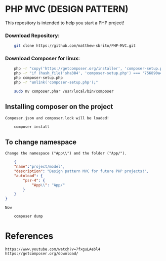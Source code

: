 # PHP MVC (DESIGN PATTERN)

  
This repository is intended to help you start a PHP project!

### Download Repository:

~~~zsh
    git clone https://github.com/matthew-sbrito/PHP-MVC.git
~~~

### Download Composer for linux:

~~~zsh
    php -r "copy('https://getcomposer.org/installer', 'composer-setup.php');"
    php -r "if (hash_file('sha384', 'composer-setup.php') === '756890a4488ce9024fc62c56153228907f1545c228516cbf63f885e036d37e9a59d27d63f46af1d4d07ee0f76181c7d3') { echo 'Installer verified'; } else { echo 'Installer corrupt'; unlink('composer-setup.php'); } echo PHP_EOL;"
    php composer-setup.php
    php -r "unlink('composer-setup.php');"

    sudo mv composer.phar /usr/local/bin/composer
~~~

## Installing composer on the project

    Composer.json and composer.lock will be loaded!

~~~zsh
    composer install
~~~

## To change namespace

    Change the namespace ("App\\") and the folder ("App/").

~~~json
    {
    "name":"project/model",
    "description": "Design pattern MVC for future PHP projects!",
    "autoload": {
        "psr-4": {
            "App\\": "App/"
        }
    }
}
~~~
    Now
~~~zsh
    composer dump
~~~
# References

    https://www.youtube.com/watch?v=7fxguLAebl4
    https://getcomposer.org/download/ 